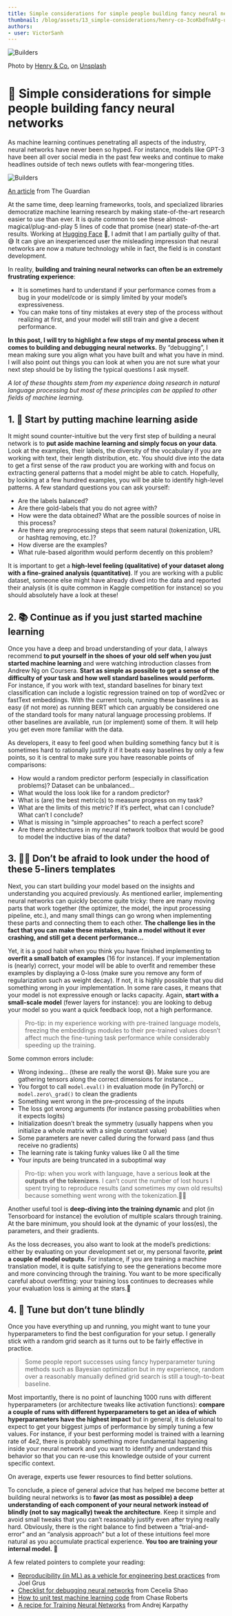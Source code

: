 ```yaml
---
title: Simple considerations for simple people building fancy neural networks
thumbnail: /blog/assets/13_simple-considerations/henry-co-3coKbdfnAFg-unsplash.jpg
authors:
- user: VictorSanh
---
```


![Builders](/blog/assets/13_simple-considerations/henry-co-3coKbdfnAFg-unsplash.jpg)

<span class="text-gray-500 text-xs">Photo by [Henry & Co.](https://unsplash.com/@hngstrm?utm_source=unsplash&utm_medium=referral&utm_content=creditCopyText) on [Unsplash](https://unsplash.com/s/photos/builder?utm_source=unsplash&utm_medium=referral&utm_content=creditCopyText)</span>

# 🚧 Simple considerations for simple people building fancy neural networks

<!-- {blog_metadata} -->
<!-- {authors} -->

As machine learning continues penetrating all aspects of the industry, neural networks have never been so hyped. For instance, models like GPT-3 have been all over social media in the past few weeks and continue to make headlines outside of tech news outlets with fear-mongering titles.

![Builders](/blog/assets/13_simple-considerations/1_sENCNdlC7zK4bg22r43KiA.png)

<div class="text-center text-xs text-gray-500">
	<a class="text-gray-500" href="https://www.theguardian.com/commentisfree/2020/sep/08/robot-wrote-this-article-gpt-3">An article</a> from The Guardian
</div>

At the same time, deep learning frameworks, tools, and specialized libraries democratize machine learning research by making state-of-the-art research easier to use than ever. It is quite common to see these almost-magical/plug-and-play 5 lines of code that promise (near) state-of-the-art results. Working at [Hugging Face](https://huggingface.co/) 🤗, I admit that I am partially guilty of that. 😅 It can give an inexperienced user the misleading impression that neural networks are now a mature technology while in fact, the field is in constant development.

In reality, **building and training neural networks can often be an extremely frustrating experience**:

*   It is sometimes hard to understand if your performance comes from a bug in your model/code or is simply limited by your model’s expressiveness.
*   You can make tons of tiny mistakes at every step of the process without realizing at first, and your model will still train and give a decent performance.

**In this post, I will try to highlight a few steps of my mental process when it comes to building and debugging neural networks.** By “debugging”, I mean making sure you align what you have built and what you have in mind. I will also point out things you can look at when you are not sure what your next step should be by listing the typical questions I ask myself.

_A lot of these thoughts stem from my experience doing research in natural language processing but most of these principles can be applied to other fields of machine learning._

## 1. 🙈 Start by putting machine learning aside

It might sound counter-intuitive but the very first step of building a neural network is to **put aside machine learning and simply focus on your data**. Look at the examples, their labels, the diversity of the vocabulary if you are working with text, their length distribution, etc. You should dive into the data to get a first sense of the raw product you are working with and focus on extracting general patterns that a model might be able to catch. Hopefully, by looking at a few hundred examples, you will be able to identify high-level patterns. A few standard questions you can ask yourself:

*   Are the labels balanced?
*   Are there gold-labels that you do not agree with?
*   How were the data obtained? What are the possible sources of noise in this process?
*   Are there any preprocessing steps that seem natural (tokenization, URL or hashtag removing, etc.)?
*   How diverse are the examples?
*   What rule-based algorithm would perform decently on this problem?

It is important to get a **high-level feeling (qualitative) of your dataset along with a fine-grained analysis (quantitative)**. If you are working with a public dataset, someone else might have already dived into the data and reported their analysis (it is quite common in Kaggle competition for instance) so you should absolutely have a look at these!

## 2. 📚 Continue as if you just started machine learning

Once you have a deep and broad understanding of your data, I always recommend **to put yourself in the shoes of your old self when you just started machine learning** and were watching introduction classes from Andrew Ng on Coursera. **Start as simple as possible to get a sense of the difficulty of your task and how well standard baselines would perform.** For instance, if you work with text, standard baselines for binary text classification can include a logistic regression trained on top of word2vec or fastText embeddings. With the current tools, running these baselines is as easy (if not more) as running BERT which can arguably be considered one of the standard tools for many natural language processing problems. If other baselines are available, run (or implement) some of them. It will help you get even more familiar with the data.

As developers, it easy to feel good when building something fancy but it is sometimes hard to rationally justify it if it beats easy baselines by only a few points, so it is central to make sure you have reasonable points of comparisons:

*   How would a random predictor perform (especially in classification problems)? Dataset can be unbalanced…
*   What would the loss look like for a random predictor?
*   What is (are) the best metric(s) to measure progress on my task?
*   What are the limits of this metric? If it’s perfect, what can I conclude? What can’t I conclude?
*   What is missing in “simple approaches” to reach a perfect score?
*   Are there architectures in my neural network toolbox that would be good to model the inductive bias of the data?

## 3. 🦸‍♀️ Don’t be afraid to look under the hood of these 5-liners templates

Next, you can start building your model based on the insights and understanding you acquired previously. As mentioned earlier, implementing neural networks can quickly become quite tricky: there are many moving parts that work together (the optimizer, the model, the input processing pipeline, etc.), and many small things can go wrong when implementing these parts and connecting them to each other. **The challenge lies in the fact that you can make these mistakes, train a model without it ever crashing, and still get a decent performance…**

Yet, it is a good habit when you think you have finished implementing to **overfit a small batch of examples** (16 for instance). If your implementation is (nearly) correct, your model will be able to overfit and remember these examples by displaying a 0-loss (make sure you remove any form of regularization such as weight decay). If not, it is highly possible that you did something wrong in your implementation. In some rare cases, it means that your model is not expressive enough or lacks capacity. Again, **start with a small-scale model** (fewer layers for instance): you are looking to debug your model so you want a quick feedback loop, not a high performance.

> Pro-tip: in my experience working with pre-trained language models, freezing the embeddings modules to their pre-trained values doesn’t affect much the fine-tuning task performance while considerably speeding up the training.

Some common errors include:

*   Wrong indexing… (these are really the worst 😅). Make sure you are gathering tensors along the correct dimensions for instance…
*   You forgot to call `model.eval()` in evaluation mode (in PyTorch) or `model.zero\_grad()` to clean the gradients
*   Something went wrong in the pre-processing of the inputs
*   The loss got wrong arguments (for instance passing probabilities when it expects logits)
*   Initialization doesn’t break the symmetry (usually happens when you initialize a whole matrix with a single constant value)
*   Some parameters are never called during the forward pass (and thus receive no gradients)
*   The learning rate is taking funky values like 0 all the time
*   Your inputs are being truncated in a suboptimal way

> Pro-tip: when you work with language, have a serious **look at the outputs of the tokenizers**. I can’t count the number of lost hours I spent trying to reproduce results (and sometimes my own old results) because something went wrong with the tokenization.🤦‍♂️

Another useful tool is **deep-diving into the training dynamic** and plot (in Tensorboard for instance) the evolution of multiple scalars through training. At the bare minimum, you should look at the dynamic of your loss(es), the parameters, and their gradients.

As the loss decreases, you also want to look at the model’s predictions: either by evaluating on your development set or, my personal favorite, **print a couple of model outputs**. For instance, if you are training a machine translation model, it is quite satisfying to see the generations become more and more convincing through the training. You want to be more specifically careful about overfitting: your training loss continues to decreases while your evaluation loss is aiming at the stars.💫

## 4. 👀 Tune but don’t tune blindly

Once you have everything up and running, you might want to tune your hyperparameters to find the best configuration for your setup. I generally stick with a random grid search as it turns out to be fairly effective in practice.

> Some people report successes using fancy hyperparameter tuning methods such as Bayesian optimization but in my experience, random over a reasonably manually defined grid search is still a tough-to-beat baseline.

Most importantly, there is no point of launching 1000 runs with different hyperparameters (or architecture tweaks like activation functions): **compare a couple of runs with different hyperparameters to get an idea of which hyperparameters have the highest impact** but in general, it is delusional to expect to get your biggest jumps of performance by simply tuning a few values. For instance, if your best performing model is trained with a learning rate of 4e2, there is probably something more fundamental happening inside your neural network and you want to identify and understand this behavior so that you can re-use this knowledge outside of your current specific context.

On average, experts use fewer resources to find better solutions.

To conclude, a piece of general advice that has helped me become better at building neural networks is to **favor (as most as possible) a deep understanding of each component of your neural network instead of blindly (not to say magically) tweak the architecture**. Keep it simple and avoid small tweaks that you can’t reasonably justify even after trying really hard. Obviously, there is the right balance to find between a “trial-and-error” and an “analysis approach” but a lot of these intuitions feel more natural as you accumulate practical experience. **You too are training your internal model.** 🤯

A few related pointers to complete your reading:

*   [Reproducibility (in ML) as a vehicle for engineering best practices](https://docs.google.com/presentation/d/1yHLPvPhUs2KGI5ZWo0sU-PKU3GimAk3iTsI38Z-B5Gw/edit#slide=id.p) from Joel Grus
*   [Checklist for debugging neural networks](https://towardsdatascience.com/checklist-for-debugging-neural-networks-d8b2a9434f21) from Cecelia Shao
*   [How to unit test machine learning code](https://medium.com/@keeper6928/how-to-unit-test-machine-learning-code-57cf6fd81765) from Chase Roberts
*   [A recipe for Training Neural Networks](http://karpathy.github.io/2019/04/25/recipe/) from Andrej Karpathy
